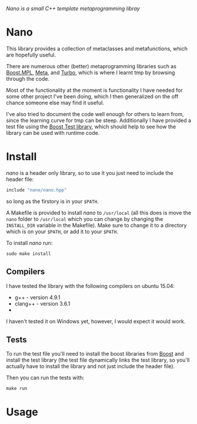 *Nano is a small C++ template metaprogramming libray*

# Nano

This library provides a collection of metaclasses and metafunctions, which are hopefully useful.

There are numerous other (better) metaprogramming libraries such as [Boost.MPL](http://www.boost.org/doc/libs/1_58_0/libs/mpl/doc/index.html), [Meta](https://github.com/ericniebler/meta), and [Turbo](https://github.com/Manu343726/Turbo), which is where I learnt tmp by browsing through the code.

Most of the functionality at the moment is functionality I have needed for some other project I've been doing, which I then generalized on the off chance someone else may find it useful.

I've also tried to document the code well enough for others to learn from, since the learning curve for tmp can be steep. Additionally I have provided a test file using the [Boost Test library](http://www.boost.org/doc/libs/1_58_0/libs/test/doc/html/index.html), which should help to see how the library can be used with runtime code.

# Install 

*nano* is a header only library, so to use it you just need to include the header file:
```.cpp
include "nano/nano.hpp"
```
so long as the firstory is in your ```$PATH```. 

A Makefile is provided to install *nano* to ```/usr/local``` (all this does is move the ```nano``` folder to ```/usr/local``` which you can change by changing the ```INSTALL_DIR``` variable in the Makefile). Make sure to change it to a directory which is on your ```$PATH```, or add it to your ```$PATH```.

To install *nano* run:

```
sudo make install
```

## Compilers

I have tested the library with the following compilers on ubuntu 15.04:

* g++ - version 4.9.1
* clang++ - version 3.6.1
* 
I haven't tested it on Windows yet, however, I would expect it would work.

## Tests

To run the test file you'll need to install the boost libraries from [Boost](http://www.boost.org/) and install the test library (the test file dynamically links the test library, so you'll actually have to install the library and not just include the header file).

Then you can run the tests with:

```
make run
```

# Usage
